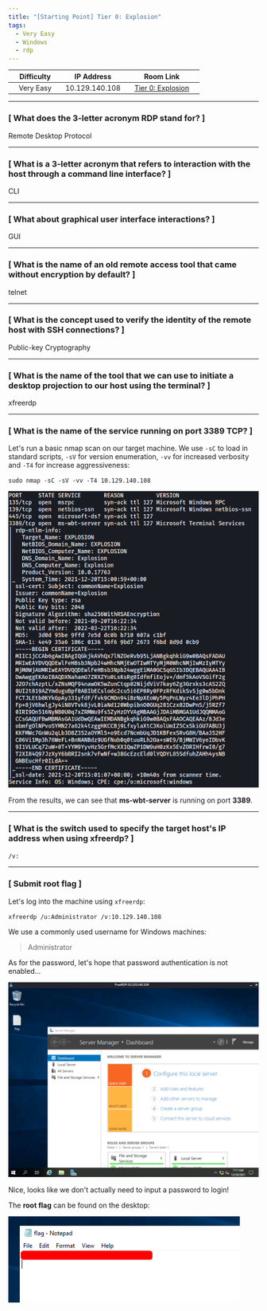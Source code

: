 ```yaml
---
title: "[Starting Point] Tier 0: Explosion"
tags:
  - Very Easy
  - Windows
  - rdp
---
```


|  | Difficulty |  |  IP Address   |  | Room Link |  |
|--| :--------: |--|:------------: |--| :--------:|--|
|  |  Very Easy |  |10.129.140.108 |  | [Tier 0: Explosion](https://app.hackthebox.com/starting-point) |  |

---

### [ What does the 3-letter acronym RDP stand for? ]

Remote Desktop Protocol

---

### [ What is a 3-letter acronym that refers to interaction with the host through a command line interface? ]

CLI

---

### [ What about graphical user interface interactions? ]

GUI

---

### [ What is the name of an old remote access tool that came without encryption by default? ]

telnet

---

### [ What is the concept used to verify the identity of the remote host with SSH connections? ]

Public-key Cryptography

---

### [ What is the name of the tool that we can use to initiate a desktop projection to our host using the terminal? ]

xfreerdp

---

### [ What is the name of the service running on port 3389 TCP? ]

Let's run a basic nmap scan on our target machine. We use `-sC` to load in standard scripts, `-sV` for version enumeration, `-vv` for increased verbosity and `-T4` for increase aggressiveness:

```
sudo nmap -sC -sV -vv -T4 10.129.140.108
```

![screenshot1](../assets/images/explosion/screenshot1.png)

From the results, we can see that **ms-wbt-server** is running on port **3389**.

---

### [ What is the switch used to specify the target host's IP address when using xfreerdp? ]

`/v:`

---

### [ Submit root flag ]

Let's log into the machine using `xfreerdp`:

```
xfreerdp /u:Administrator /v:10.129.140.108
```

We use a commonly used username for Windows machines:

> Administrator 

As for the password, let's hope that password authentication is not enabled...

![screenshot2](../assets/images/explosion/screenshot2.png)

Nice, looks like we don't actually need to input a password to login!

The **root flag** can be found on the desktop:

![screenshot3](../assets/images/explosion/screenshot3.png)
